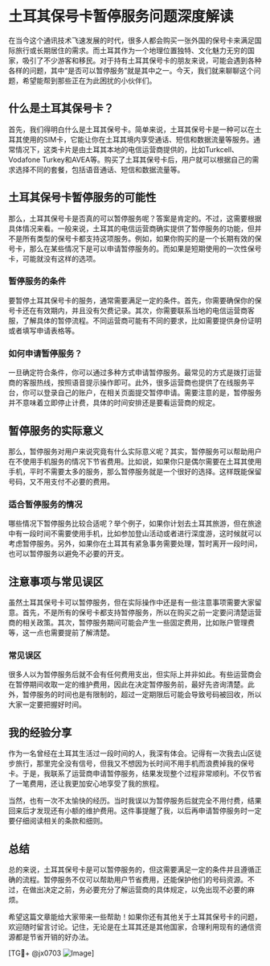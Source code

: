 # 土耳其保号卡暂停服务问题深度解读

在当今这个通讯技术飞速发展的时代，很多人都会购买一张外国的保号卡来满足国际旅行或长期居住的需求。而土耳其作为一个地理位置独特、文化魅力无穷的国家，吸引了不少游客和移民。对于持有土耳其保号卡的朋友来说，可能会遇到各种各样的问题，其中“是否可以暂停服务”就是其中之一。今天，我们就来聊聊这个问题，希望能帮到那些正在为此困扰的小伙伴们。

## 什么是土耳其保号卡？

首先，我们得明白什么是土耳其保号卡。简单来说，土耳其保号卡是一种可以在土耳其使用的SIM卡，它能让你在土耳其境内享受通话、短信和数据流量等服务。通常情况下，这类卡片是由土耳其本地的电信运营商提供的，比如Turkcell、Vodafone Turkey和AVEA等。购买了土耳其保号卡后，用户就可以根据自己的需求选择不同的套餐，包括语音通话、短信和数据流量等。

## 土耳其保号卡暂停服务的可能性

那么，土耳其保号卡是否真的可以暂停服务呢？答案是肯定的。不过，这需要根据具体情况来看。一般来说，土耳其的电信运营商确实提供了暂停服务的功能，但并不是所有类型的保号卡都支持这项服务。例如，如果你购买的是一个长期有效的保号卡，那么在某些情况下是可以申请暂停服务的。而如果是短期使用的一次性保号卡，可能就没有这样的选项。

### 暂停服务的条件

要暂停土耳其保号卡的服务，通常需要满足一定的条件。首先，你需要确保你的保号卡还在有效期内，并且没有欠费记录。其次，你需要联系当地的电信运营商客服，了解具体的暂停流程。不同运营商可能有不同的要求，比如需要提供身份证明或者填写申请表格等。

### 如何申请暂停服务？

一旦确定符合条件，你可以通过多种方式申请暂停服务。最常见的方式是拨打运营商的客服热线，按照语音提示操作即可。此外，很多运营商也提供了在线服务平台，你可以登录自己的账户，在相关页面提交暂停申请。需要注意的是，暂停服务并不意味着立即停止计费，具体的时间安排还是要看运营商的规定。

## 暂停服务的实际意义

那么，暂停服务对用户来说究竟有什么实际意义呢？其实，暂停服务可以帮助用户在不使用手机服务的情况下节省费用。比如说，如果你只是偶尔需要在土耳其使用手机，平时不需要太多的服务，那么暂停服务就是一个很好的选择。这样既能保留号码，又不用支付不必要的费用。

### 适合暂停服务的情况

哪些情况下暂停服务比较合适呢？举个例子，如果你计划去土耳其旅游，但在旅途中有一段时间不需要使用手机，比如参加登山活动或者进行深度游，这时候就可以考虑暂停服务。另外，如果你在土耳其有紧急事务需要处理，暂时离开一段时间，也可以暂停服务以避免不必要的开支。

## 注意事项与常见误区

虽然土耳其保号卡可以暂停服务，但在实际操作中还是有一些注意事项需要大家留意。首先，不是所有的保号卡都支持暂停服务，所以在购买之前一定要问清楚运营商的相关政策。其次，暂停服务期间可能会产生一些固定费用，比如账户管理费等，这一点也需要提前了解清楚。

### 常见误区

很多人以为暂停服务后就不会有任何费用支出，但实际上并非如此。有些运营商会在暂停期间收取一定的维护费用，因此在决定暂停服务前，最好先咨询清楚。此外，暂停服务的时间也是有限制的，超过一定期限后可能会导致号码被回收，所以大家一定要把握好时间。

## 我的经验分享

作为一名曾经在土耳其生活过一段时间的人，我深有体会。记得有一次我去山区徒步旅行，那里完全没有信号，但我又不想因为长时间不用手机而浪费掉我的保号卡。于是，我联系了运营商申请暂停服务，结果发现整个过程非常顺利。不仅节省了一笔费用，还让我更加安心地享受了我的旅程。

当然，也有一次不太愉快的经历。当时我误以为暂停服务后就完全不用付费，结果回来后才发现还有小额的维护费用。这件事提醒了我，以后再申请暂停服务时一定要仔细阅读相关的条款和细则。

## 总结

总的来说，土耳其保号卡是可以暂停服务的，但这需要满足一定的条件并且遵循正确的流程。暂停服务不仅可以帮助用户节省费用，还能保护他们的号码资源。不过，在做出决定之前，务必要充分了解运营商的具体规定，以免出现不必要的麻烦。

希望这篇文章能给大家带来一些帮助！如果你还有其他关于土耳其保号卡的问题，欢迎随时留言讨论。记住，无论是在土耳其还是其他国家，合理利用现有的通信资源都是节省开销的好办法。

[TG💪+ @jx0703 ![Image](https://github.com/user-attachments/assets/dbca1d08-cadb-493c-b0ec-ad6f7a83f270)]